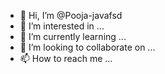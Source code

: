 - 👋 Hi, I’m @Pooja-javafsd
- 👀 I’m interested in ...
- 🌱 I’m currently learning ...
- 💞️ I’m looking to collaborate on ...
- 📫 How to reach me ...

<!---
Pooja-javafsd/Pooja-javafsd is a ✨ special ✨ repository because its `README.md` (this file) appears on your GitHub profile.
You can click the Preview link to take a look at your changes.
--->
